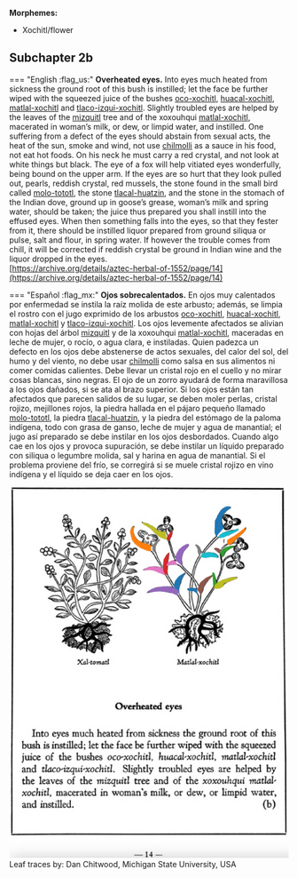 
**Morphemes:**

- Xochitl/flower

## Subchapter 2b  

=== "English :flag_us:"
    **Overheated eyes.** Into eyes much heated from sickness the ground root of this bush is instilled; let the face be further wiped with the squeezed juice of the bushes [oco-xochitl](Oco-xochitl.md), [huacal-xochitl](Huacal-xochitl.md), [matlal-xochitl](Matlal-xochitl.md) and [tlaco-izqui-xochitl](Tlaco-izqui-xochitl.md). Slightly troubled eyes are helped by the leaves of the [mizquitl](Mizquitl.md) tree and of the xoxouhqui [matlal-xochitl](Matlal-xochitl.md), macerated in woman’s milk, or dew, or limpid water, and instilled. One suffering from a defect of the eyes should abstain from sexual acts, the heat of the sun, smoke and wind, not use [chilmolli](chilmolli.md) as a sauce in his food, not eat hot foods. On his neck he must carry a red crystal, and not look at white things but black. The eye of a fox will help vitiated eyes wonderfully, being bound on the upper arm. If the eyes are so hurt that they look pulled out, pearls, reddish crystal, red mussels, the stone found in the small bird called [molo-tototl](molo-tototl.md), the stone [tlacal-huatzin](tlacal-huatzin.md), and the stone in the stomach of the Indian dove, ground up in goose’s grease, woman’s milk and spring water, should be taken; the juice thus prepared you shall instill into the effused eyes. When then something falls into the eyes, so that they fester from it, there should be instilled liquor prepared from ground siliqua or pulse, salt and flour, in spring water. If however the trouble comes from chill, it will be corrected if reddish crystal be ground in Indian wine and the liquor dropped in the eyes.  
    [https://archive.org/details/aztec-herbal-of-1552/page/14](https://archive.org/details/aztec-herbal-of-1552/page/14)  


=== "Español :flag_mx:"
    **Ojos sobrecalentados.**  En ojos muy calentados por enfermedad se instila la raíz molida de este arbusto; además, se limpia el rostro con el jugo exprimido de los arbustos [oco-xochitl](Oco-xochitl.md), [huacal-xochitl](Huacal-xochitl.md), [matlal-xochitl](Matlal-xochitl.md) y [tlaco-izqui-xochitl](Tlaco-izqui-xochitl.md). Los ojos levemente afectados se alivian con hojas del árbol [mizquitl](Mizquitl.md) y de la xoxouhqui [matlal-xochitl](Matlal-xochitl.md), maceradas en leche de mujer, o rocío, o agua clara, e instiladas. Quien padezca un defecto en los ojos debe abstenerse de actos sexuales, del calor del sol, del humo y del viento, no debe usar [chilmolli](chilmolli.md) como salsa en sus alimentos ni comer comidas calientes. Debe llevar un cristal rojo en el cuello y no mirar cosas blancas, sino negras. El ojo de un zorro ayudará de forma maravillosa a los ojos dañados, si se ata al brazo superior. Si los ojos están tan afectados que parecen salidos de su lugar, se deben moler perlas, cristal rojizo, mejillones rojos, la piedra hallada en el pájaro pequeño llamado [molo-tototl](molo-tototl.md), la piedra [tlacal-huatzin](tlacal-huatzin.md), y la piedra del estómago de la paloma indígena, todo con grasa de ganso, leche de mujer y agua de manantial; el jugo así preparado se debe instilar en los ojos desbordados. Cuando algo cae en los ojos y provoca supuración, se debe instilar un líquido preparado con siliqua o legumbre molida, sal y harina en agua de manantial. Si el problema proviene del frío, se corregirá si se muele cristal rojizo en vino indígena y el líquido se deja caer en los ojos.  

![D_ID110_p014_02_Matlal-xochitl.png](assets/D_ID110_p014_02_Matlal-xochitl.png)  
Leaf traces by: Dan Chitwood, Michigan State University, USA  
